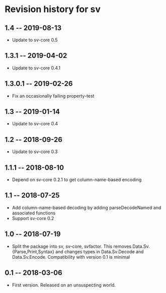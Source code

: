 # Revision history for sv

## 1.4 -- 2019-08-13

* Update to sv-core 0.5

## 1.3.1 -- 2019-04-02

* Update to sv-core 0.4.1

## 1.3.0.1 -- 2019-02-26

* Fix an occasionally failing property-test

## 1.3 -- 2019-01-14

* Update to sv-core 0.4

## 1.2 -- 2018-09-26

* Update to sv-core 0.3

## 1.1.1 -- 2018-08-10

* Depend on sv-core 0.2.1 to get column-name-based encoding

## 1.1 -- 2018-07-25

* Add column-name-based decoding by adding parseDecodeNamed and associated functions
* Support sv-core 0.2

## 1.0 -- 2018-07-19

* Split the package into sv, sv-core, svfactor. This removes Data.Sv.{Parse,Print,Syntax}
  and changes types in Data.Sv.Decode and Data.Sv.Encode.
  Compatibility with version 0.1 is minimal

## 0.1 -- 2018-03-06

* First version. Released on an unsuspecting world.
